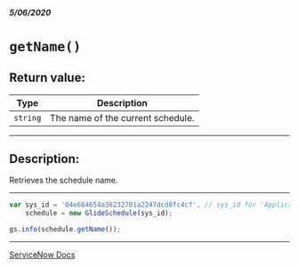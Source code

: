 ##### 5/06/2020
# `getName()`
## Return value:
| Type | Description |
|---|---|
| `string` | The name of the current schedule. |

---

## Description:
Retrieves the schedule name.

---

```js
var sys_id = '04e664654a36232701a2247dcd8fc4cf', // sys_id for 'Application' schedule record
    schedule = new GlideSchedule(sys_id);

gs.info(schedule.getName());
```

---

[ServiceNow Docs](https://developer.servicenow.com/dev.do#!/reference/api/newyork/server/no-namespace/c_GlideScheduleScopedAPI#r_ScopedGlideScheduleGetName)